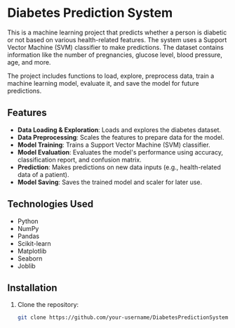 # Diabetes Prediction System

This is a machine learning project that predicts whether a person is diabetic or not based on various health-related features. The system uses a Support Vector Machine (SVM) classifier to make predictions. The dataset contains information like the number of pregnancies, glucose level, blood pressure, age, and more. 

The project includes functions to load, explore, preprocess data, train a machine learning model, evaluate it, and save the model for future predictions.

## Features

- **Data Loading & Exploration**: Loads and explores the diabetes dataset.
- **Data Preprocessing**: Scales the features to prepare data for the model.
- **Model Training**: Trains a Support Vector Machine (SVM) classifier.
- **Model Evaluation**: Evaluates the model's performance using accuracy, classification report, and confusion matrix.
- **Prediction**: Makes predictions on new data inputs (e.g., health-related data of a patient).
- **Model Saving**: Saves the trained model and scaler for later use.

## Technologies Used

- Python
- NumPy
- Pandas
- Scikit-learn
- Matplotlib
- Seaborn
- Joblib

## Installation

1. Clone the repository:

   ```bash
   git clone https://github.com/your-username/DiabetesPredictionSystem.git
